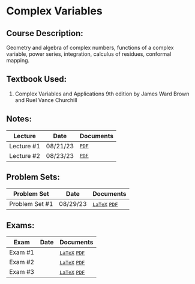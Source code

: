 # Complex Variables
## Course Description: 
Geometry and algebra of complex numbers, functions of a complex variable, power series, integration, calculus of residues, conformal mapping.

## Textbook Used:
1. Complex Variables and Applications 9th edition by James Ward Brown and Ruel Vance Churchill

## Notes:
| Lecture | Date | Documents |
| ------- | ---- | --------- |
| Lecture #1 | 08/21/23 | <kbd>[PDF]()</kbd> |
| Lecture #2 | 08/23/23 | <kbd>[PDF]()</kbd> |

## Problem Sets:
| Problem Set | Date | Documents |
| -------- | ---- | ---------- |
| Problem Set #1 | 08/29/23 | <kbd>[LaTeX]()</kbd> <kbd>[PDF]()</kbd> |

## Exams:
| Exam | Date | Documents |
| ---- | ---- | --------- |
| Exam #1 | | <kbd>[LaTeX]()</kbd> <kbd>[PDF]()</kbd> |
| Exam #2 | | <kbd>[LaTeX]()</kbd> <kbd>[PDF]()</kbd> |
| Exam #3 | | <kbd>[LaTeX]()</kbd> <kbd>[PDF]()</kbd> |

